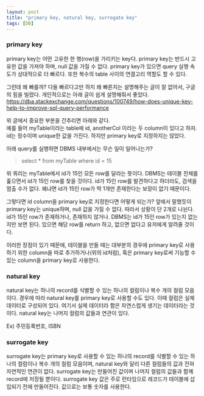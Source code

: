 ```yaml
---
layout: post
title: "primary key, natural key, surrogate key"
tags: [DB]
---
```


### primary key

primary key는 어떤 고유한 한 행(row)을 가리키는 key다. primary key는 반드시 고유한 값을 가져야 하며, null 값을 가질 수 없다. primary key가 있으면 query 실행 속도가 상대적으로 더 빠르다.  또한 복수의 table 사이의 연결고리 역할도 할 수 있다.  

그런데 왜 빠를까? 다들 빠르다고만 하지 왜 빠른지는 설명해주는 글이 잘 없어서, 구글의 힘을 빌렸다. 개인적으로는 아래 글이 쉽게 설명해줘서 좋았다.  
https://dba.stackexchange.com/questions/100749/how-does-unique-key-help-to-improve-sql-query-performance

위 글에서 중요한 부분을 간추리면 아래와 같다.  
예를 들어 myTable이라는 table에 id, anotherCol 이라는 두 column이 있다고 하자. id는 정수이며 unique한 값을 가진다. 하지만 primary key로 지정하지는 않았다.  
  
아래 query를 실행하면 DBMS 내부에서는 무슨 일이 일어나는가?  
> select * from myTable where id = 15


위 쿼리는 myTable에서 id가 15인 모든 row를 달라는 뜻이다. DBMS는 테이블 전체를 훑으면서 id가 15인 row를 찾을 것이다. id가 15인 row를 발견하다고 하더라도, 검색을 멈출 수가 없다. 왜냐면 id가 15인 row가 딱 1개만 존재한다는 보장이 없기 때문이다. 

그렇다면 id column을 primary key로 지정한다면 어떻게 되는가? 앞에서 말했듯이 primary key는 unique하며, null 값을 가질 수 없다. 따라서 상황이 단 2개로 나뉜다. id가 15인 row가 존재하거나, 존재하지 않거나. DBMS는 id가 15인 row가 있는지 없는지만 보면 된다. 있으면 해당 row를 return 하고, 없으면 없다고 유저에게 알려줄 것이다. 

이러한 장점이 있기 때문에, 테이블을 만들 때는 대부분의 경우에 primary key로 사용하기 위한 column을 따로 추가하거나(위의 id처럼), 혹은 primary key로써 기능할 수 있는 column을 primary key로 사용한다. 

### natural key
natural key는 하나의 record를 식별할 수 있는 하나의 컬럼이나 복수 개의 컬럼 모음이다. 경우에 따라 natural key를 primary key로 사용할 수도 있다. 이때 컬럼은 실제 데이터로 구성되어 있다. 여기서 실제 데이터라 함은 자연스럽게 생기는 데이터라는 것이다. natural key는 나머지 컬럼의 값들과 연관이 있다.  

Ex) 주민등록번호, ISBN  


### surrogate key
surrogate key는 primary key로 사용할 수 있는 하나의 record를 식별할 수 있는 하나의 컬럼이나 복수 개의 컬럼 모음이며, natural key와 달리 다른 컬럼들의 값과 전혀 자연적인 연관이 없다. surrogate key는 만들어진 값이며 나머지 컬럼의 값들과 함께 record에 저장될 뿐이다. surrogate key 값은 주로 런타임으로 레코드가 테이블에 삽입되기 전에 만들어진다. 값으로는 보통 숫자를 사용한다. 


